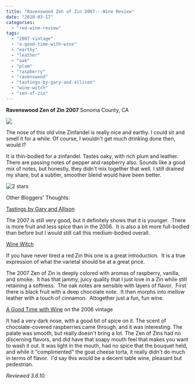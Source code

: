 ```yaml
---
title: "Ravenswood Zen of Zin 2007---Wine Review"
date: "2010-03-17"
categories:
  - "red-wine-review"
tags:
  - "2007-vintage"
  - "a-good-time-with-wine"
  - "earthy"
  - "leather"
  - "oak"
  - "plum"
  - "raspberry"
  - "ravenswood"
  - "tastings-by-gary-and-allison"
  - "wine-witch"
  - "zen-of-zin"
---
```


**Ravenswood Zen of Zin 2007** Sonoma County, CA

![](http://www.rebeccagomezfarrell.com/gourmez/photos/zenofzin.jpg)

The nose of this old vine Zinfandel is really nice and earthy. I could sit and smell it for a while. Of course, I wouldn't get much drinking done then, would I?

It is thin-bodied for a zinfandel. Tastes oaky, with rich plum and leather. There are passing notes of pepper and raspberry also. Sounds like a good mix of notes, but honestly, they didn't mix together that well. I still drained my share, but a subtler, smoother blend would have been better.




<div class="caption">

![2 stars](http://www.rebeccagomezfarrell.com/wp-content/uploads/2009/02/rating_chicken11.gif "rating_chicken11")</div>


Other Bloggers' Thoughts:

[Tastings by Gary and Allison](http://www.obrientastings.com/2010/02/2007-ravenswood-zen-of-zin-zinfandel.html)

The 2007 is still very good, but it definitely shows that it is younger.  There is more fruit and less spice than in the 2006.  It is also a bit more full-bodied than before but I would still call this medium-bodied overall.

[Wine Witch](http://winewitch.net/wine-musings/zen-of-zin-2007-california-2007-10-12/)

If you have never tired a red Zin this one is a great introduction.  It is a true expression of what the varietal should be at a great price.

The 2007 Zen of Zin is deeply colored with aromas of raspberry, vanilla, and smoke.  It has that jammy, juicy quality that I just love in a Zin while still retaining a softness.  The oak notes are sensible with layers of flavor.  First there is black fruit with a deep chocolate note.  It then morphs into mellow leather with a touch of cinnamon.  Altogether just a fun, fun wine.

[A Good Time with Wine](http://agoodtimewithwine.com/2009/02/15/grocery-store-zins/) on the 2006 vintage

It had a very dark nose, with a good bit of spice on it. The scent of chocolate-covered raspberries came through, and it was interesting. The palate was smooth, but really doesn't bring a lot. The Zen of Zins had no discerning flavors, and did have that soapy mouth feel that makes you want to wash it out. It was light in the mouth, had no spice that the bouquet held, and while it "complimented" the goat cheese torta, it really didn't do much in terms of flavor.  I'd say this would be a decent table wine, pleasant but pedestrian.

_Reviewed 3.6.10._
